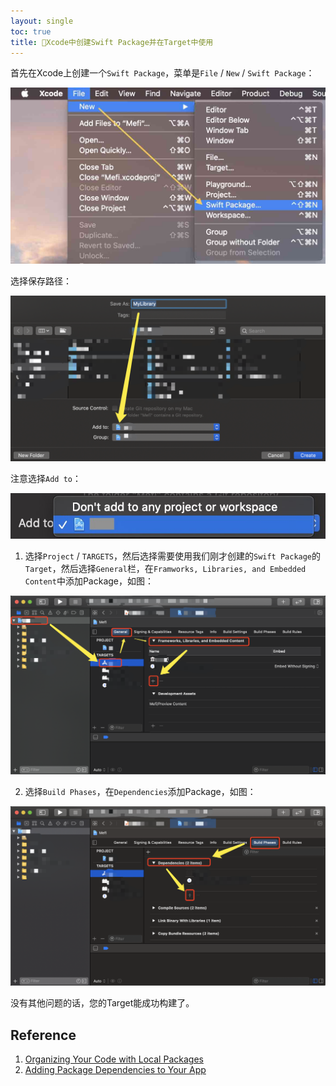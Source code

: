 ```yaml
---
layout: single
toc: true
title: 🧰Xcode中创建Swift Package并在Target中使用
---
```


首先在Xcode上创建一个`Swift Package`，菜单是`File` / `New` / `Swift Package`：

![保存](assets/img/9e9f613125350f50b735061e.jpg)

选择保存路径：

![7d3e86e2675b37316f5ba398.png](assets/img/7d3e86e2675b37316f5ba398.png)

注意选择`Add to`：

![ab0e51ad624bc743d84f5cb4.jpg](assets/img/ab0e51ad624bc743d84f5cb4.jpg)

1. 选择`Project` / `TARGETS`，然后选择需要使用我们刚才创建的`Swift Package`的`Target`，然后选择`General`栏，在`Framworks, Libraries, and Embedded Content`中添加Package，如图：

![481c498dde6159ffedb050a9.png](assets/img/481c498dde6159ffedb050a9.png)

2. 选择`Build Phases`，在`Dependencies`添加Package，如图：

![724df656b457426f5f214ecd.png](assets/img/724df656b457426f5f214ecd.png)

没有其他问题的话，您的Target能成功构建了。

## Reference

1. [Organizing Your Code with Local Packages](https://developer.apple.com/documentation/swift_packages/organizing_your_code_with_local_packages)
2. [Adding Package Dependencies to Your App](https://developer.apple.com/documentation/xcode/adding_package_dependencies_to_your_app)
